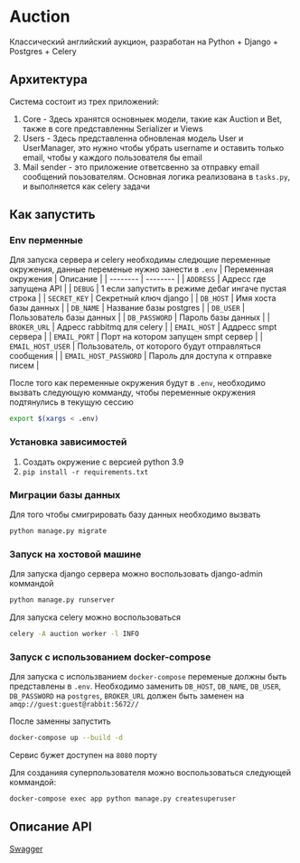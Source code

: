 # Auction
Классический английский аукцион, разработан на Python + Django + Postgres + Celery

## Архитектура
Система состоит из трех приложений:
1. Core - Здесь хранятся основныек модели, такие как Auction и Bet, также в core представленны Serializer и Views
2. Users - Здесь представленна обновленая модель User и UserManager, это нужно чтобы убрать username и оставить только email, чтобы у каждого пользователя бы email
3. Mail sender - это приложение ответсвенно за отправку email сообщений поьзователям. Основная логика реализована в `tasks.py`, и выполняется как celery задачи

## Как запустить

### Env перменные

Для запуска сервера и celery необходимы следющие переменные окружения, данные переменые нужно занести в `.env`
|  Переменная окружения | Описание |
| -------- | -------- |
| `ADDRESS` | Адресс где запущена API |
| `DEBUG` | 1 если запустить в режиме дебаг ингаче пустая строка |
| `SECRET_KEY` | Секретный ключ django |
| `DB_HOST` | Имя хоста базы данных  |
| `DB_NAME` | Название базы postgres |
| `DB_USER` | Пользователь базы данных |
| `DB_PASSWORD` | Пароль базы данных |
| `BROKER_URL` | Адресс rabbitmq для celery |
| `EMAIL_HOST` | Аддресс smpt сервера |
| `EMAIL_PORT` | Порт на котором запущен smpt сервер |
| `EMAIL_HOST_USER` | Пользователь, от которого будут отправляться сообщения |
| `EMAIL_HOST_PASSWORD` | Пароль для доступа к отправке писем |

После того как переменные окружения будут в `.env`, необходимо вызвать следующую комманду, чтобы переменные окружения подтянулись в текущую сессию
```bash
export $(xargs < .env)
```
### Установка зависимостей
1. Создать окружение с версией python 3.9
2. `pip install -r requirements.txt`

### Миграции базы данных
Для того чтобы смигрировать базу данных необходимо вызвать
```bash
python manage.py migrate
```

### Запуск на хостовой машине
Для запуска django сервера можно воспользовать django-admin коммандой
```bash
python manage.py runserver
```
Для запуска celery можно воспользоваться 
```bash
celery -A auction worker -l INFO
```

### Запуск с использованием docker-compose
Для запуска с использванием `docker-compose` переменые должны быть представлены в `.env`. 
Необходимо заменить `DB_HOST`, `DB_NAME`, `DB_USER`, `DB_PASSWORD` на `postgres`, `BROKER_URL` должен быть заменен на `amqp://guest:guest@rabbit:5672//`

После заменны запустить 
```bash
docker-compose up --build -d 
```
Сервис бужет доступен на `8080` порту

Для созданияя суперпользователя можно воспользоваться следующей коммандой:
```bash
docker-compose exec app python manage.py createsuperuser
```

## Описание API
[Swagger](https://app.swaggerhub.com/apis/wselfjes/AuctionAPI/1.0.0)
